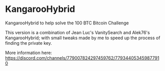 # KangarooHybrid
KangarooHybrid to help solve the 100 BTC Bitcoin Challenge

This version is a combination of Jean Luc's VanitySearch and Alek76's KangarooHybrid; with small tweaks made by me to speed up the process of finding the private key.

More information here:
https://discord.com/channels/779007824297459762/779344053459877910
